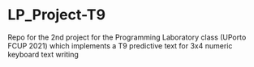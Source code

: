 # LP_Project-T9
Repo for the 2nd project for the Programming Laboratory class (UPorto FCUP 2021) which implements a T9 predictive text for 3x4 numeric keyboard text writing
